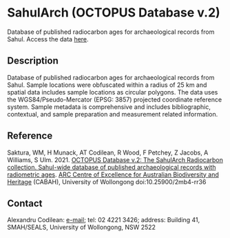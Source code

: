 # SahulArch (OCTOPUS Database v.2)

Database of published radiocarbon ages for archaeological records from Sahul. Access the data <a href="https://octopusdata.org/?collection=SAHUL_ARCH_C14">here</a>.

## Description
Database of published radiocarbon ages for archaeological records from Sahul. Sample locations were obfuscated within a radius of 25 km and spatial data includes sample locations as circular polygons. The data uses the WGS84/Pseudo-Mercator (EPSG: 3857) projected coordinate reference system. Sample metadata is comprehensive
and includes bibliographic, contextual, and sample preparation and measurement related information.

## Reference
Saktura, WM, H Munack, AT Codilean, R Wood, F Petchey, Z Jacobs, A Williams, S Ulm. 2021. <a href="http://doi.org/10.25900/2mb4-rr36">OCTOPUS Database v.2: The SahulArch Radiocarbon collection. Sahul-wide database of published archaeological records with radiometric ages</a>. <a href="http://epicaustralia.org.au">ARC Centre of Excellence for Australian Biodiversity and Heritage</a> (CABAH), University of Wollongong doi:10.25900/2mb4-rr36

## Contact
Alexandru Codilean: <a href="mailto:codilean@uow.edu.au">e-mail</a>; tel: 02 4221 3426; address: Building 41, SMAH/SEALS, University of Wollongong, NSW 2522
